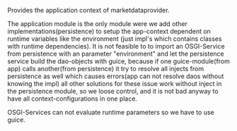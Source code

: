 Provides the application context of marketdataprovider.

The application module is the only module were we add other implementations(persistence) to setup the app-context dependent on runtime variables like the environment
(just impl's which contains classes with runtime dependencies).
It is not feasible to to import an OSGI-Service from persistence with an parameter "environment" and let the persistence service build the dao-objects with guice,
because if one guice-module(from app) calls another(from persistence) it try to resolve all injects from persistence as well which causes errors(app can not resolve daos without knowing the impl)
all other solutions for these issue work without inject in the persistence module, so we loose control, and it is not bad anyway to have all context-configurations in one place.


OSGI-Services can not evaluate runtime parameters so we have to use guice.